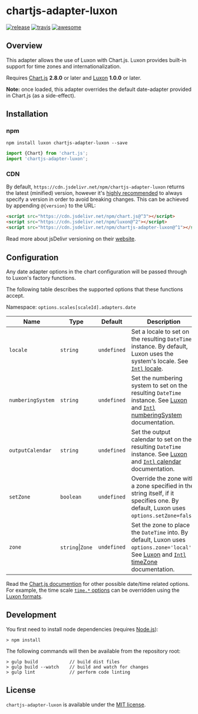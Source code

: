 # chartjs-adapter-luxon

[![release](https://img.shields.io/github/release/chartjs/chartjs-adapter-luxon.svg?style=flat-square&maxAge=600)](https://github.com/chartjs/chartjs-adapter-luxon/releases/latest) [![travis](https://img.shields.io/travis/chartjs/chartjs-adapter-luxon.svg?style=flat-square&maxAge=60)](https://travis-ci.org/chartjs/chartjs-adapter-luxon) [![awesome](https://awesome.re/badge-flat2.svg)](https://github.com/chartjs/awesome)

## Overview

This adapter allows the use of Luxon with Chart.js. Luxon provides built-in support for time zones and internationalization.

Requires [Chart.js](https://github.com/chartjs/Chart.js/releases) **2.8.0** or later and [Luxon](https://moment.github.io/luxon/) **1.0.0** or later.

**Note:** once loaded, this adapter overrides the default date-adapter provided in Chart.js (as a side-effect).

## Installation

### npm

```
npm install luxon chartjs-adapter-luxon --save
```

```javascript
import {Chart} from 'chart.js';
import 'chartjs-adapter-luxon';
```

### CDN

By default, `https://cdn.jsdelivr.net/npm/chartjs-adapter-luxon` returns the latest (minified) version, however it's [highly recommended](https://www.jsdelivr.com/features) to always specify a version in order to avoid breaking changes. This can be achieved by appending `@{version}` to the URL:

```html
<script src="https://cdn.jsdelivr.net/npm/chart.js@^3"></script>
<script src="https://cdn.jsdelivr.net/npm/luxon@^2"></script>
<script src="https://cdn.jsdelivr.net/npm/chartjs-adapter-luxon@^1"></script>
```

Read more about jsDelivr versioning on their [website](http://www.jsdelivr.com/).

## Configuration

Any date adapter options in the chart configuration will be passed through to Luxon's factory functions.

The following table describes the supported options that these functions accept.

Namespace: `options.scales[scaleId].adapters.date`

| Name | Type | Default | Description
| ---- | ---- | ------- | -----------
| `locale` | `string` | `undefined` | Set a locale to set on the resulting `DateTime` instance. By default, Luxon uses the system's locale. See [`Intl` locale](https://developer.mozilla.org/en-US/docs/Web/JavaScript/Reference/Global_Objects/Intl#locale_identification_and_negotiation).
| `numberingSystem` | `string` | `undefined` | Set the numbering system to set on the resulting `DateTime` instance. See [Luxon](https://moment.github.io/luxon/#/intl?id=numberingsystem) and [`Intl` numberingSystem](https://developer.mozilla.org/en-US/docs/Web/JavaScript/Reference/Global_Objects/Intl/DateTimeFormat/DateTimeFormat#syntax) documentation.
| `outputCalendar` | `string` | `undefined` | Set the output calendar to set on the resulting `DateTime` instance. See [Luxon](https://moment.github.io/luxon/#/calendars?id=output-calendars) and [`Intl` calendar](https://developer.mozilla.org/en-US/docs/Web/JavaScript/Reference/Global_Objects/Intl/DateTimeFormat/DateTimeFormat#syntax) documentation.
| `setZone` | `boolean` | `undefined` | Override the zone with a zone specified in the string itself, if it specifies one. By default, Luxon uses `options.setZone=false`.
| `zone` | `string`\|`Zone` | `undefined` | Set the zone to place the `DateTime` into. By default, Luxon uses `options.zone='local'`. See [Luxon](https://moment.github.io/luxon/#/zones?id=luxon-works-with-time-zones) and [`Intl` timeZone](https://developer.mozilla.org/en-US/docs/Web/JavaScript/Reference/Global_Objects/Intl/DateTimeFormat/DateTimeFormat#syntax) documentation.

Read the [Chart.js documention](https://www.chartjs.org/docs/latest) for other possible date/time related options. For example, the time scale [`time.*` options](https://www.chartjs.org/docs/latest/axes/cartesian/time.html#configuration-options) can be overridden using the [Luxon formats](https://moment.github.io/luxon/#/formatting).

## Development

You first need to install node dependencies (requires [Node.js](https://nodejs.org/)):

```
> npm install
```

The following commands will then be available from the repository root:

```
> gulp build            // build dist files
> gulp build --watch    // build and watch for changes
> gulp lint             // perform code linting
```

## License

`chartjs-adapter-luxon` is available under the [MIT license](LICENSE.md).
